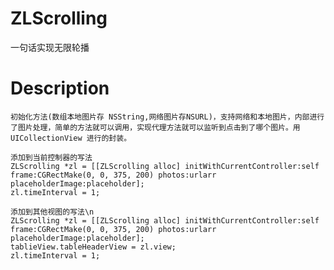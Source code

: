 # ZLScrolling
一句话实现无限轮播
# Description
    初始化方法(数组本地图片存 NSString,网络图片存NSURL)，支持网络和本地图片，内部进行了图片处理，简单的方法就可以调用，实现代理方法就可以监听到点击到了哪个图片。用 UICollectionView 进行的封装。

    添加到当前控制器的写法
    ZLScrolling *zl = [[ZLScrolling alloc] initWithCurrentController:self frame:CGRectMake(0, 0, 375, 200) photos:urlarr placeholderImage:placeholder];
    zl.timeInterval = 1;

    添加到其他视图的写法\n
    ZLScrolling *zl = [[ZLScrolling alloc] initWithCurrentController:self frame:CGRectMake(0, 0, 375, 200) photos:urlarr placeholderImage:placeholder];
    tablieView.tableHeaderView = zl.view;
    zl.timeInterval = 1;
